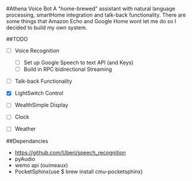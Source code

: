 #Athena Voice Bot
A "home-brewed" assistant with natural language processing, smartHome integration and talk-back functionality. There are some things that Amazon Echo and Google Home wont let me do so I decided to build my own system.

##TODO
- [ ] Voice Recognition
  - [ ] Set up Google Speech to text API (and Keys)
  - [ ] Build in RPC bidirectional Streaming

- [ ] Talk-back Functionality

- [x] LightSwitch Control

- [ ] WealthSimple Display

- [ ] Clock

- [ ] Weather

##Dependancies
- https://github.com/Uberi/speech_recognition
- pyAudio
- wemo api (ouimeaux)
- PocketSphinx(use $ brew install cmu-pocketsphinx)
